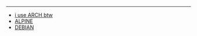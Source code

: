 ---

- [i use ARCH btw](./ARCH/index.md)
- [ALPINE](./ALPINE/index.md)
- [DEBIAN](./DEBIAN/index.md)
